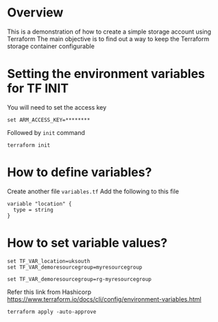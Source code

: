 # Overview
This is a demonstration of how to create a simple storage account using Terraform
The main objective is to find out a way to keep the Terraform storage container configurable

# Setting the environment variables for TF INIT
You will need to set the access key
```
set ARM_ACCESS_KEY=********
```
Followed by `init` command
```
terraform init
```

# How to define variables?
Create another file `variables.tf`
Add the following to this file
```
variable "location" {
  type = string
}
```

# How to set variable values?
```
set TF_VAR_location=uksouth
set TF_VAR_demoresourcegroup=myresourcegroup
```

```
set TF_VAR_demoresourcegroup=rg-myresourcegroup
```
Refer this link from Hashicorp https://www.terraform.io/docs/cli/config/environment-variables.html

```
terraform apply -auto-approve
```
